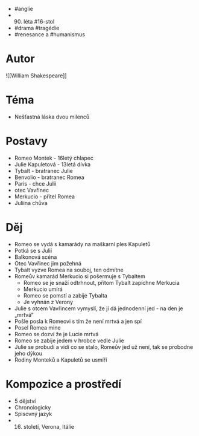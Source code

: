 - #anglie
- 90. léta #16-stol
- #drama #tragédie
- #renesance a #humanismus
# Autor
![[William Shakespeare]]
# Téma
- Nešťastná láska dvou milenců
# Postavy
- Romeo Montek - 16letý chlapec
- Julie Kapuletová - 13letá dívka
- Tybalt - bratranec Julie
- Benvolio - bratranec Romea
- Paris - chce Julii
- otec Vavřinec
- Merkucio - přítel Romea
- Juliina chůva
# Děj
- Romeo se vydá s kamarády na maškarní ples Kapuletů
- Potká se s Julií
- Balkonová scéna
- Otec Vavřinec jim požehná
- Tybalt vyzve Romea na souboj, ten odmítne
- Romeův kamarád Merkucio si pošermuje s Tybaltem
	- Romeo se je snaží odtrhnout, přitom Tybalt zapíchne Merkucia
	- Merkucio umírá
	- Romeo se pomstí a zabije Tybalta
	- Je vyhnán z Verony
- Julie s otcem Vavřincem vymyslí, že jí dá jednodenní jed - na den je „mrtvá“
- Pošle posla k Romeovi s tím že není mrtvá a jen spí
- Posel Romea mine
- Romeo se dozví že je Lucie mrtvá
- Romeo se zabije jedem v hrobce vedle Julie
- Julie se probudí a vidí co se stalo, Romeův jed už není, tak se probodne jeho dýkou
- Rodiny Monteků a Kapuletů se usmíří
# Kompozice a prostředí
- 5 dějství
- Chronologicky
- Spisovný jazyk
- 16. století, Verona, Itálie
